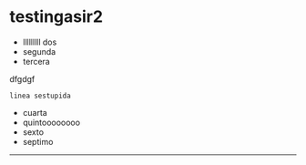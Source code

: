 # testingasir2

- lllllllll dos
- segunda
- tercera
   
dfgdgf

    linea sestupida
- cuarta
- quintoooooooo
- sexto
- septimo

---

